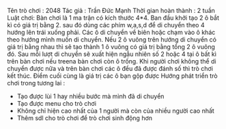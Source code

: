 Tên trò chơi : 2048
Tác giả : Trần Đức Mạnh
Thời gian hoàn thành : 2 tuần
Luật chơi: 
	Bàn chơi là 1 ma trận có kích thước 4*4. Ban đầu khởi tạo 2 ô bắt kì có giá trị bằng 2. sau đó dùng các phím w,a,s,d để di chuyển theo 4 hướng lên trái xuống phải. Các ô di chuyển về biên hoặc chạm vào ô khác theo hướng mình muốn di chuyển. Nếu 2 ô vuông trên hướng di chuyển có giá trị bằng nhau thì sẽ tạo thành 1 ô vuông có giá trị bằng tổng 2 ô vuông đó. Sau mỗi lượt di chuyển sẽ xuất hiện ngẫu nhiên số 2 hoặc 4 tại ô bất kì trên bàn chơi nếu treena bàn chơi còn ô trống. Khi người chơi không thể di chuyển được nữa và trên bàn chơi các ô đều đã được đánh số thì trò chơi kết thúc. Điểm cuối cùng là giá trị các ô bạn gộp được
Hướng phát triển trò chơi trong tương lai : 
- Tạo được lùi 1 hay nhiều bước mà mình đã di chuyển
- Tạo được menu cho trò chơi
- Không chỉ hiện cao nhất của 1 người mà còn của nhiều người cao nhất 
- Thêm sdl cho trò chơi để trò chơi sinh động hơn
			
